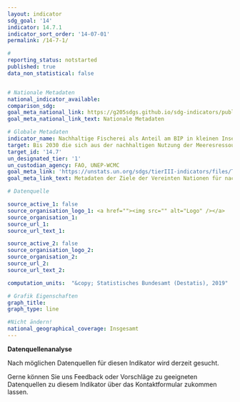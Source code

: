 ```yaml
---
layout: indicator
sdg_goal: '14'
indicator: 14.7.1
indicator_sort_order: '14-07-01'
permalink: /14-7-1/

#
reporting_status: notstarted
published: true
data_non_statistical: false


# Nationale Metadaten
national_indicator_available:
comparison_sdg:
goal_meta_national_link: https://g205sdgs.github.io/sdg-indicators/public/MetaDe/14.7.1.pdf
goal_meta_national_link_text: Nationale Metadaten

# Globale Metadaten
indicator_name: Nachhaltige Fischerei als Anteil am BIP in kleinen Inselentwicklungsstaaten, in den am wenigsten entwickelten Ländern und allen Ländern
target: Bis 2030 die sich aus der nachhaltigen Nutzung der Meeresressourcen ergebenden wirtschaftlichen Vorteile für die kleinen Inselentwicklungsländer und die am wenigsten entwickelten Länder erhöhen, namentlich durch nachhaltiges Management der Fischerei, der Aquakultur und des Tourismus
target_id: '14.7'
un_designated_tier: '1'
un_custodian_agency: FAO, UNEP-WCMC
goal_meta_link: 'https://unstats.un.org/sdgs/tierIII-indicators/files/Tier3-14-07-01.pdf'
goal_meta_link_text: Metadaten der Ziele der Vereinten Nationen für nachhaltige Entwicklung

# Datenquelle

source_active_1: false
source_organisation_logo_1: <a href=""><img src="" alt="Logo" /></a>
source_organisation_1:
source_url_1:
source_url_text_1:

source_active_2: false
source_organisation_logo_2:
source_organisation_2:
source_url_2:
source_url_text_2:

computation_units:  "&copy; Statistisches Bundesamt (Destatis), 2019"

# Grafik Eigenschaften
graph_title:
graph_type: line

#Nicht ändern!
national_geographical_coverage: Insgesamt
---
```

**Datenquellenanalyse**

Nach möglichen Datenquellen für diesen Indikator wird derzeit gesucht.

Gerne können Sie uns Feedback oder Vorschläge zu geeigneten Datenquellen zu diesem Indikator über das Kontaktformular zukommen lassen.
